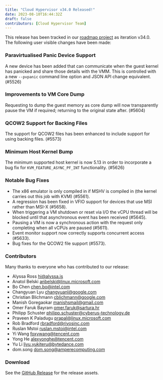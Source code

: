 ```yaml
---
title: "Cloud Hypervisor v34.0 Released!"
date: 2023-08-10T16:44:32Z
draft: false
contributors: [Cloud Hypervisor Team]
---
```

This release has been tracked in our [roadmap project](https://github.com/orgs/cloud-hypervisor/projects/6) as iteration v34.0. The following user visible changes have been made:

### Paravirtualised Panic Device Support

A new device has been added that can communicate when the guest kernel has panicked and share those details with the VMM. This is controlled with a new `--pvpanic` command line option and JSON API change equivalent. (#5526)

### Improvements to VM Core Dump

Requesting to dump the guest memory as core dump will now transparently pause the VM if required; returning to the original state after. (#5604)

### QCOW2 Support for Backing Files

The support for QCOW2 files has been enhanced to include support for using backing files. (#5573)

### Minimum Host Kernel Bump

The minimum supported host kernel is now 5.13 in order to incorporate a bug fix for `KVM_FEATURE_ASYNC_PF_INT` functionality. (#5626)

### Notable Bug Fixes

* The x86 emulator is only compiled in if MSHV is compiled in (the kernel carries out this job with KVM) (#5561).
* A regression has been fixed in VFIO support for devices that use MSI rather  than MSI-X (#5658).
* When triggering a VM shutdown or reset via I/O the vCPU thread will be  blocked until that asynchronous event has been received (#5645).
* Pausing a VM is now a synchronous action with the request only completing  when all vCPUs are paused (#5611).
* Event monitor support now correctly supports concurrent access (#5633).
* Bug fixes for the QCOW2 file support (#5573).

### Contributors

Many thanks to everyone who has contributed to our release:

* Alyssa Ross <hi@alyssa.is>
* Anatol Belski <anbelski@linux.microsoft.com>
* Bo Chen <chen.bo@intel.com>
* Changyuan Lyu <changyuanl@google.com>
* Christian Blichmann <cblichmann@google.com>
* Manish Goregaokar <manishsmail@gmail.com>
* Omer Faruk Bayram <omer.faruk@sartura.hr>
* Philipp Schuster <philipp.schuster@cyberus-technology.de>
* Praveen K Paladugu <prapal@linux.microsoft.com>
* Rob Bradford <rbradford@rivosinc.com>
* Ruslan Mstoi <ruslan.mstoi@intel.com>
* Yi Wang <foxywang@tencent.com>
* Yong He <alexyonghe@tencent.com>
* Yu Li <liyu.yukiteru@bytedance.com>
* dom.song <dom.song@amperecomputing.com>

### Download
 See the <a href="https://github.com/cloud-hypervisor/cloud-hypervisor/releases/tag/v34.0">GitHub Release</a> for the release assets.
